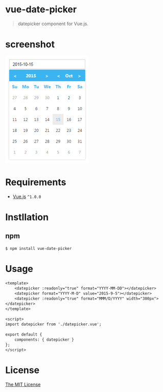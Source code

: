 # vue-date-picker

> datepicker component for Vue.js.

# screenshot

![screenshot](screenshot.png)

# Requirements

- [Vue.js](https://github.com/yyx990803/vue) `^1.0.0`

# Instllation

## npm 
```
$ npm install vue-date-picker
```

# Usage
```vue
<template>
    <datepicker :readonly="true" format="YYYY-MM-DD"></datepicker>
    <datepicker format="YYYY-M-D" value="2015-9-5"></datepicker>
    <datepicker :readonly="true" format="MMM/D/YYYY" width="300px"></datepicker>
</template>

<script>
import datepicker from './datepicker.vue';

export default {
    components: { datepicker }
};
</script>
```

# License

[The MIT License](http://opensource.org/licenses/MIT)